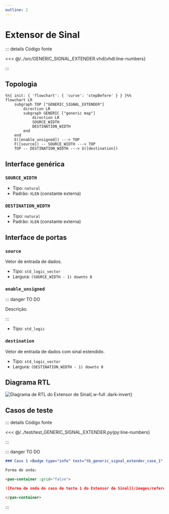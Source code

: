 ```yaml
---
outline: 2
---
```


# Extensor de Sinal

::: details Código fonte <a href="https://github.com/pfeinsper/24a-CTI-RISCV/blob/main/src/GENERIC_SIGNAL_EXTENDER.vhd" target="blank" style="float:right"><Badge type="tip" text="GENERIC_SIGNAL_EXTENDER.vhd &boxbox;" /></a>

<<< @/../src/GENERIC_SIGNAL_EXTENDER.vhd{vhdl:line-numbers}

:::

## Topologia

<pan-container selector=".mermaid">

```mermaid
%%{ init: { 'flowchart': { 'curve': 'stepBefore' } } }%%
flowchart LR
    subgraph TOP ["GENERIC_SIGNAL_EXTENDER"]
        direction LR
        subgraph GENERIC ["generic map"]
            direction LR
            SOURCE_WIDTH
            DESTINATION_WIDTH
        end
    end
    E([enable_unsigned]) ---> TOP
    F([source]) -- SOURCE_WIDTH ---> TOP
    TOP -- DESTINATION_WIDTH ---> G([destination])
```

</pan-container>

## Interface genérica

### `SOURCE_WIDTH` <Badge type="tip" text="GENERIC" />
- Tipo: `natural`
- Padrão: `XLEN` (constante externa)

### `DESTINATION_WIDTH` <Badge type="tip" text="GENERIC" />
- Tipo: `natural`
- Padrão: `XLEN` (constante externa)

## Interface de portas

### `source` <Badge type="warning" text="INPUT" />

Vetor de entrada de dados.

- Tipo: `std_logic_vector`
- Largura: `(SOURCE_WIDTH - 1) downto 0`

### `enable_unsigned` <Badge type="warning" text="INPUT" />

::: danger TO DO

Descrição.

:::

- Tipo: `std_logic`

### `destination` <Badge type="danger" text="OUTPUT" />

Vetor de entrada de dados com sinal estendido.

- Tipo: `std_logic_vector`
- Largura: `(DESTINATION_WIDTH - 1) downto 0`


## Diagrama RTL

<pan-container>

![Diagrama de RTL do Extensor de Sinal](/images/reference/components/generic_signal_extender_netlist.svg){.w-full .dark-invert}

</pan-container>

## Casos de teste

::: details Código fonte <a href="https://github.com/pfeinsper/24a-CTI-RISCV/blob/main/test/test_GENERIC_SIGNAL_EXTENDER.py" target="blank" style="float:right"><Badge type="tip" text="test_GENERIC_SIGNAL_EXTENDER.py &boxbox;" /></a>

<<< @/../test/test_GENERIC_SIGNAL_EXTENDER.py{py:line-numbers}

:::

::: danger TO DO

```md
### Caso 1 <Badge type="info" text="tb_generic_signal_extender_case_1" />

Forma de onda:

<pan-container :grid="false">

![Forma de onda do caso de teste 1 do Extensor de Sinal](/images/reference/components/tb_generic_signal_extender_case_1.svg){.w-full .dark-invert}

</pan-container>

```

:::
